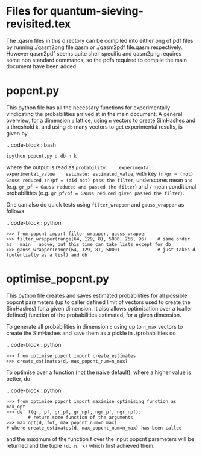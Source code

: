Files for quantum-sieving-revisited.tex
=======================================

The .qasm files in this directory can be compiled into either png of pdf files by running ./qasm2png file.qasm or ./qasm2pdf file.qasm respectively.
However qasm2pdf seems quite shell specific and qasm2png requires some non standard commands, so the pdfs required to compile the main document have been added.


popcnt.py
========

This python file has all the necessary functions for experimentally vindicating the probabilities arrived at in the main document. A general overview, for a dimension ``d`` lattice, using ``n`` vectors to create SimHashes and a threshold ``k``, and using ``db`` many vectors to get experimental results, is given by

.. code-block:: bash

    ipython popcnt.py d db n k

where the output is read as ``probability:    experimental: experimental_value    estimate: estimated_value``, with key ``(n)gr = (not) Gauss reduced``, ``(n)pf = (did not) pass the filter``, underscores mean ``and`` (e.g. ``gr_pf = Gauss reduced and passed the filter``) and ``/`` mean conditional probabilities (e.g. ``gr_pf/pf = Gauss reduced given passed the filter``).

One can also do quick tests using ``filter_wrapper`` and ``gauss_wrapper`` as follows

.. code-block:: python

    >>> from popcnt import filter_wrapper, gauss_wrapper
    >>> filter_wrapper(range(64, 129, 8), 5000, 256, 96)    # same order as __main__ above, but this time can take lists except for db
    >>> gauss_wrapper(range(64, 129, 8), 5000)              # just takes d (potentially as a list) and db


optimise_popcnt.py
=================

This python file creates and saves estimated probabilities for all possible popcnt parameters (up to caller defined limit of vectors used to create the SimHashes) for a given dimension. It also allows optimisation over a (caller defined) function of the probabilities estimated, for a given dimension.

To generate all probabilities in dimension ``d`` using up to ``n_max`` vectors to create the SimHashes and save them as a pickle in ./probabilities do

.. code-block:: python

    >>> from optimise_popcnt import create_estimates
    >>> create_estimates(d, max_popcnt_num=n_max)

To optimise over a function (not the naive default), where a higher value is better, do

.. code-block:: python

    >>> from optimise_popcnt import maximise_optimising_function as max_opt
    >>> def f(gr, pf, gr_pf, gr_npf, ngr_pf, ngr_npf):
            # return some function of the arguments
    >>> max_opt(d, f=f, max_popcnt_num=n_max)                               # where create_estimates(d, max_popcnt_num=n_max) has been called

and the maximum of the function f over the input popcnt parameters will be returned and the tuple ``(d, n, k)`` which first achieved them.
